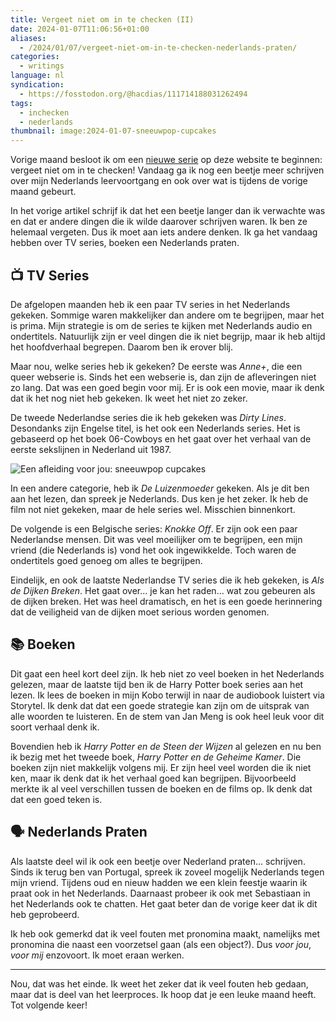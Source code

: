 ```yaml
---
title: Vergeet niet om in te checken (II)
date: 2024-01-07T11:06:56+01:00
aliases:
  - /2024/01/07/vergeet-niet-om-in-te-checken-nederlands-praten/
categories:
  - writings
language: nl
syndication:
  - https://fosstodon.org/@hacdias/111714188031262494
tags:
  - inchecken
  - nederlands
thumbnail: image:2024-01-07-sneeuwpop-cupcakes
---
```


Vorige maand besloot ik om een [nieuwe serie](/2023/12/07/vergeet-niet-om-in-te-checken-het-begin/) op deze website te beginnen: vergeet niet om in te checken! Vandaag ga ik nog een beetje meer schrijven over mijn Nederlands leervoortgang en ook over wat is tijdens de vorige maand gebeurt.

<!--more-->

In het vorige artikel schrijf ik dat het een beetje langer dan ik verwachte was en dat er andere dingen die ik wilde daarover schrijven waren. Ik ben ze helemaal vergeten. Dus ik moet aan iets andere denken. Ik ga het vandaag hebben over TV series, boeken een Nederlands praten.

## 📺 TV Series

De afgelopen maanden heb ik een paar TV series in het Nederlands gekeken. Sommige waren makkelijker dan andere om te begrijpen, maar het is prima. Mijn strategie is om de series te kijken met Nederlands audio en ondertitels. Natuurlijk zijn er veel dingen die ik niet begrijp, maar ik heb altijd het hoofdverhaal begrepen. Daarom ben ik erover blij.

Maar nou, welke series heb ik gekeken? De eerste was *Anne+*, die een queer webserie is. Sinds het een webserie is, dan zijn de afleveringen niet zo lang. Dat was een goed begin voor mij. Er is ook een movie, maar ik denk dat ik het nog niet heb gekeken. Ik weet het niet zo zeker.

De tweede Nederlandse series die ik heb gekeken was *Dirty Lines*. Desondanks zijn Engelse titel, is het ook een Nederlands series. Het is gebaseerd op het boek 06-Cowboys en het gaat over het verhaal van de eerste sekslijnen in Nederland uit 1987.

![Een afleiding voor jou: sneeuwpop cupcakes](image:2024-01-07-sneeuwpop-cupcakes)

In een andere categorie, heb ik *De Luizenmoeder* gekeken. Als je dit ben aan het lezen, dan spreek je Nederlands. Dus ken je het zeker. Ik heb de film not niet gekeken, maar de hele series wel. Misschien binnenkort.

De volgende is een Belgische series: *Knokke Off*. Er zijn ook een paar Nederlandse mensen. Dit was veel moeilijker om te begrijpen, een mijn vriend (die Nederlands is) vond het ook ingewikkelde. Toch waren de ondertitels goed genoeg om alles te begrijpen.

Eindelijk, en ook de laatste Nederlandse TV series die ik heb gekeken, is *Als de Dijken Breken*. Het gaat over… je kan het raden… wat zou gebeuren als de dijken breken. Het was heel dramatisch, en het is een goede herinnering dat de veiligheid van de dijken moet serious worden genomen.

## 📚 Boeken

Dit gaat een heel kort deel zijn. Ik heb niet zo veel boeken in het Nederlands gelezen, maar de laatste tijd ben ik de Harry Potter boek series aan het lezen. Ik lees de boeken in mijn Kobo terwijl in naar de audiobook luistert via Storytel. Ik denk dat dat een goede strategie kan zijn om de uitsprak van alle woorden te luisteren. En de stem van Jan Meng is ook heel leuk voor dit soort verhaal denk ik.

Bovendien heb ik *Harry Potter en de Steen der Wijzen* al gelezen en nu ben ik bezig met het tweede boek, *Harry Potter en de Geheime Kamer*. Die boeken zijn niet makkelijk volgens mij. Er zijn heel veel worden die ik niet ken, maar ik denk dat ik het verhaal goed kan begrijpen. Bijvoorbeeld merkte ik al veel verschillen tussen de boeken en de films op. Ik denk dat dat een goed teken is.

## 🗣️ Nederlands Praten

Als laatste deel wil ik ook een beetje over Nederland praten… schrijven. Sinds ik terug ben van Portugal, spreek ik zoveel mogelijk Nederlands tegen mijn vriend. Tijdens oud en nieuw hadden we een klein feestje waarin ik praat ook in het Nederlands. Daarnaast probeer ik ook met Sebastiaan in het Nederlands ook te chatten. Het gaat beter dan de vorige keer dat ik dit heb geprobeerd.

Ik heb ook gemerkd dat ik veel fouten met pronomina maakt, namelijks met pronomina die naast een voorzetsel gaan (als een object?). Dus *voor jou*, *voor mij* enzovoort. Ik moet eraan werken.

---

Nou, dat was het einde. Ik weet het zeker dat ik veel fouten heb gedaan, maar dat is deel van het leerproces. Ik hoop dat je een leuke maand heeft. Tot volgende keer!
